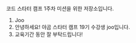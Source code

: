 코드 스타터 캠프 1주차 미션을 위한 저장소입니다.

1. Joo  
2. 안녕하세요! 야곰 스타터 캠프 19기 수강생 joo입니다.  
3. 교육기간 동안 잘 부탁드립니다!  

